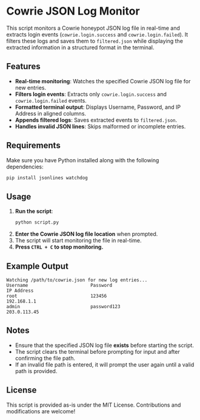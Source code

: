 # Cowrie JSON Log Monitor

This script monitors a Cowrie honeypot JSON log file in real-time and extracts login events (`cowrie.login.success` and `cowrie.login.failed`). It filters these logs and saves them to `filtered.json` while displaying the extracted information in a structured format in the terminal.

## Features
- **Real-time monitoring**: Watches the specified Cowrie JSON log file for new entries.
- **Filters login events**: Extracts only `cowrie.login.success` and `cowrie.login.failed` events.
- **Formatted terminal output**: Displays Username, Password, and IP Address in aligned columns.
- **Appends filtered logs**: Saves extracted events to `filtered.json`.
- **Handles invalid JSON lines**: Skips malformed or incomplete entries.

## Requirements
Make sure you have Python installed along with the following dependencies:

```sh
pip install jsonlines watchdog
```

## Usage
1. **Run the script**:
   ```sh
   python script.py
   ```
2. **Enter the Cowrie JSON log file location** when prompted.
3. The script will start monitoring the file in real-time.
4. **Press `CTRL + C` to stop monitoring.**

## Example Output
```
Watching /path/to/cowrie.json for new log entries...
Username                       Password                                IP Address                      
root                           123456                                  192.168.1.1                     
admin                          password123                            203.0.113.45                    
```

## Notes
- Ensure that the specified JSON log file **exists** before starting the script.
- The script clears the terminal before prompting for input and after confirming the file path.
- If an invalid file path is entered, it will prompt the user again until a valid path is provided.

## License
This script is provided as-is under the MIT License. Contributions and modifications are welcome!

